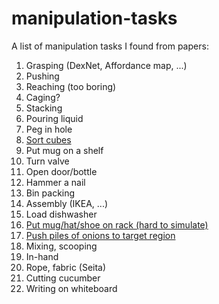 # manipulation-tasks
A list of manipulation tasks I found from papers:

1. Grasping (DexNet, Affordance map, ...)
2. Pushing
3. Reaching (too boring)
4. Caging?
5. Stacking
6. Pouring liquid
7. Peg in hole
8. [Sort cubes](https://www.ri.cmu.edu/publications/large-scale-multi-object-rearrangement/)
9. Put mug on a shelf
10. Turn valve
11. Open door/bottle
12. Hammer a nail
13. Bin packing
14. Assembly (IKEA, ...)
15. Load dishwasher
16. [Put mug/hat/shoe on rack (hard to simulate)](https://arxiv.org/pdf/1909.06980.pdf)
17. [Push piles of onions to target region](https://arxiv.org/pdf/2002.09093.pdf)
18. Mixing, scooping
19. In-hand
20. Rope, fabric (Seita)
21. Cutting cucumber
22. Writing on whiteboard
